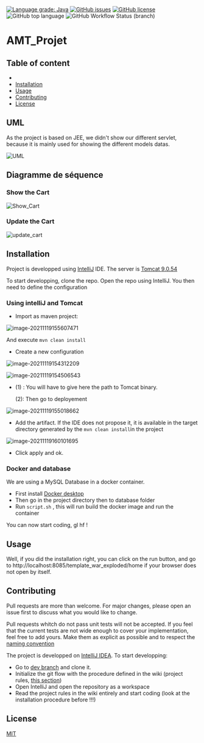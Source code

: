 [![Language grade: Java](https://img.shields.io/lgtm/grade/java/g/Semestre5/AMT_Projet.svg?logo=lgtm&logoWidth=18)](https://lgtm.com/projects/g/Semestre5/AMT_Projet/context:java) [![GitHub issues](https://img.shields.io/github/issues/Semestre5/AMT_Projet)](https://github.com/Semestre5/AMT_Projet/issues) [![GitHub license](https://img.shields.io/github/license/Semestre5/AMT_Projet)](https://github.com/Semestre5/AMT_Projet) ![GitHub top language](https://img.shields.io/github/languages/top/Semestre5/AMT_Projet) ![GitHub Workflow Status (branch)](https://img.shields.io/github/workflow/status/Semestre5/AMT_Projet/Java%20CI%20with%20Maven/dev)


# AMT_Projet

## Table of content

- 
- [Installation](#installation)
- [Usage](#usage)
- [Contributing](#contributing)
- [License](#license)

## UML

As the project is based on JEE, we didn't show our different servlet, because it is mainly used for showing the different models datas. 

![UML](README.assets/UML.PNG)

## Diagramme de séquence

### Show the Cart

![Show_Cart](README.assets/Show_Cart.png)

### Update the Cart

![update_cart](README.assets/update_cart.png)

## Installation

Project is developped using [IntelliJ](https://www.jetbrains.com/fr-fr/idea/) IDE.
The server is [Tomcat 9.0.54](https://tomcat.apache.org/download-90.cgi)

To start developping, clone the repo. Open the repo using IntelliJ. You then need to define the configuration

### Using intelliJ and Tomcat

- Import as maven project:

![image-20211119155607471](README.assets/image-20211119155607471.png)

And execute ``mvn clean install``

- Create a new configuration

![image-20211119154312209](README.assets/image-20211119154312209.png)

![image-20211119154506543](README.assets/image-20211119154506543.png)

- (1) : You will have to give here the path to Tomcat binary.

  (2): Then go to deployement

![image-20211119155018662](README.assets/image-20211119155018662.png)

- Add the artifact. If the IDE does not propose it, it is available in the target directory generated by the ``mvn clean install``in the project

![image-20211119160101695](README.assets/image-20211119160101695.png)



- Click apply and ok.

### Docker and database

We are using a MySQL Database in a docker container.

- First install [Docker desktop](https://www.docker.com/products/docker-desktop)
- Then go in the project directory then to database folder
- Run ``script.sh`` , this will run build the docker image and run the container

You can now start coding, gl hf ! 

## Usage

Well, if you did the installation right, you can click on the run button, and go to http://localhost:8085/template_war_exploded/home if your browser does not open by itself.

## Contributing

Pull requests are more than welcome. For major changes, please open an issue first to discuss what you would like to change.

Pull requests whitch do not pass unit tests will not be accepted. If you feel that the current tests are not wide enough to cover your implementation, feel free to add yours. Make them as explicit as possible and to respect the [naming convention](https://github.com/Semestre5/AMT_Projet/wiki/Naming-convention)

The project is developped on [IntelliJ IDEA](https://www.jetbrains.com/idea/). To start developping:

- Go to [dev branch](https://github.com/Semestre5/AMT_Projet/blob/dev/README.md) and clone it.
- Initialize the git flow with the procedure defined in the wiki (project rules, [this section](https://github.com/Semestre5/AMT_Projet/wiki/Project-rules#how-to-interact-with-the-repository))
- Open IntelliJ and open the repository as a workspace
- Read the project rules in the wiki entirely and start coding (look at the installation procedure before !!!)

## License

[MIT](https://choosealicense.com/licenses/mit/)
